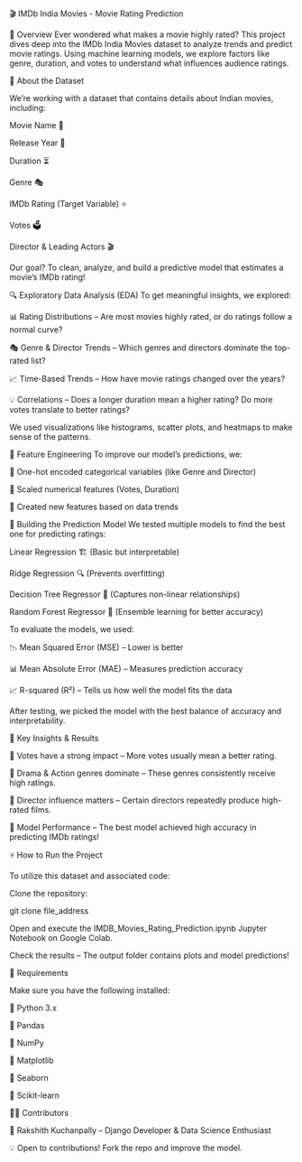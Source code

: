 🎬 IMDb India Movies - Movie Rating Prediction

📌 Overview Ever wondered what makes a movie highly rated? This project dives deep into the IMDb India Movies dataset to analyze trends and predict movie ratings. Using machine learning models, we explore factors like genre, duration, and votes to understand what influences audience ratings.



📂 About the Dataset 


We’re working with a dataset that contains details about Indian movies, including:

Movie Name 🎥

Release Year 📅

Duration ⏳

Genre 🎭

IMDb Rating (Target Variable) ⭐

Votes 🗳️

Director & Leading Actors 🎬

Our goal? To clean, analyze, and build a predictive model that estimates a movie’s IMDb rating!


🔍 Exploratory Data Analysis (EDA) To get meaningful insights, we explored:

📊 Rating Distributions – Are most movies highly rated, or do ratings follow a normal curve?

🎭 Genre & Director Trends – Which genres and directors dominate the top-rated list?

📈 Time-Based Trends – How have movie ratings changed over the years?

💡 Correlations – Does a longer duration mean a higher rating? Do more votes translate to better ratings?

We used visualizations like histograms, scatter plots, and heatmaps to make sense of the patterns.


🚀 Feature Engineering To improve our model’s predictions, we: 

🔹 One-hot encoded categorical variables (like Genre and Director) 

🔹 Scaled numerical features (Votes, Duration) 

🔹 Created new features based on data trends


🧠 Building the Prediction Model We tested multiple models to find the best one for predicting ratings:

Linear Regression 🏗️ (Basic but interpretable)

Ridge Regression 🔍 (Prevents overfitting)

Decision Tree Regressor 🌳 (Captures non-linear relationships)

Random Forest Regressor 🌲 (Ensemble learning for better accuracy)


To evaluate the models, we used:

📉 Mean Squared Error (MSE) – Lower is better

📊 Mean Absolute Error (MAE) – Measures prediction accuracy

📈 R-squared (R²) – Tells us how well the model fits the data

After testing, we picked the model with the best balance of accuracy and interpretability.


🎯 Key Insights & Results

🔹 Votes have a strong impact – More votes usually mean a better rating.

🔹 Drama & Action genres dominate – These genres consistently receive high ratings.

🔹 Director influence matters – Certain directors repeatedly produce high-rated films.

🔹 Model Performance – The best model achieved high accuracy in predicting IMDb ratings!


⚡ How to Run the Project

 To utilize this dataset and associated code:

 Clone the repository:

 git clone file_address

 Open and execute the IMDB_Movies_Rating_Prediction.ipynb Jupyter Notebook on Google Colab.

 Check the results – The output folder contains plots and model predictions!


📌 Requirements

Make sure you have the following installed:

🔹 Python 3.x

🔹 Pandas

🔹 NumPy

🔹 Matplotlib

🔹 Seaborn

🔹 Scikit-learn


👨‍💻 Contributors

👤 Rakshith Kuchanpally – Django Developer & Data Science Enthusiast

💡 Open to contributions! Fork the repo and improve the model.
